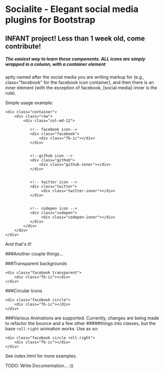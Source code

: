 # Socialite - Elegant social media plugins for Bootstrap

## INFANT project! Less than 1 week old, come contribute!

##### The easiest way to learn these components. ALL icons are simply wrapped in a column, with a container element
 aptly named after the social media you are writing markup for (e.g., class="facebook" for the facebook icon        container), and then there is an inner element (with the exception of facebook, [social media]-inner is the rule).


Simple usage example:
```
<div class="container">
    <div class="row">
        <div class="col-md-12">
           
           <!-- facebook icon-->
           <div class="facebook">
               <div class="fb-ic"></div>
           </div>
           
           
           <!--github icon -->
           <div class="github">
               <div class="github-inner"></div>
           </div>
           
           
           <!-- twitter icon -->
           <div class="twitter">
                <div class="twitter-inner"></div>
           </div>
           
           
           <!-- codepen icon -->
           <div class="codepen">
                <div class="codepen-inner"></div>
           </div>
        </div>
    </div>
</div>
````
And that's it!

###Another couple things...

###Transparent backgrounds

```
<div class="facebook transparent">
    <div class="fb-ic"></div>
</div>
```

###Circular Icons
```
<div class="facebook circle">
    <div class="fb-ic"></div>
</div>
```

###Various Animations are supported. Currently, changes are being made to refactor the bounce and a few other #####things into classes, but the base `roll-right` animation works.  Use as so:
```
<div class="facebook circle roll-right">
    <div class="fb-ic"></div>
</div>
```
See index.html for more examples.


TODO: Write Documentation... :))


